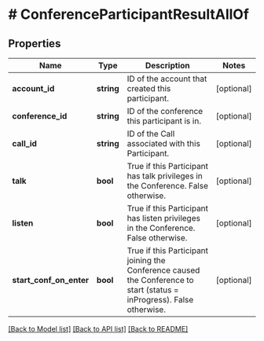 # # ConferenceParticipantResultAllOf

## Properties

Name | Type | Description | Notes
------------ | ------------- | ------------- | -------------
**account_id** | **string** | ID of the account that created this participant. | [optional] 
**conference_id** | **string** | ID of the conference this participant is in. | [optional] 
**call_id** | **string** | ID of the Call associated with this Participant. | [optional] 
**talk** | **bool** | True if this Participant has talk privileges in the Conference. False otherwise. | [optional] 
**listen** | **bool** | True if this Participant has listen privileges in the Conference. False otherwise. | [optional] 
**start_conf_on_enter** | **bool** | True if this Participant joining the Conference caused the Conference to start (status &#x3D; inProgress). False otherwise. | [optional] 

[[Back to Model list]](../../README.md#documentation-for-models) [[Back to API list]](../../README.md#documentation-for-api-endpoints) [[Back to README]](../../README.md)


